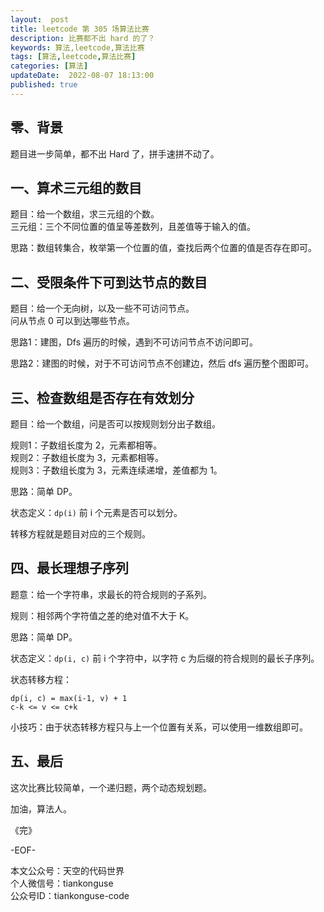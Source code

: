 ```yaml
---   
layout:  post  
title: leetcode 第 305 场算法比赛
description: 比赛都不出 hard 的了？  
keywords: 算法,leetcode,算法比赛  
tags: [算法,leetcode,算法比赛]    
categories: [算法]  
updateDate:  2022-08-07 18:13:00  
published: true  
---  
```



## 零、背景  


题目进一步简单，都不出 Hard 了，拼手速拼不动了。  


## 一、算术三元组的数目  


题目：给一个数组，求三元组的个数。  
三元组：三个不同位置的值呈等差数列，且差值等于输入的值。  


思路：数组转集合，枚举第一个位置的值，查找后两个位置的值是否存在即可。  


## 二、受限条件下可到达节点的数目  


题目：给一个无向树，以及一些不可访问节点。  
问从节点 0 可以到达哪些节点。  


思路1：建图，Dfs 遍历的时候，遇到不可访问节点不访问即可。  


思路2：建图的时候，对于不可访问节点不创建边，然后 dfs 遍历整个图即可。  



## 三、检查数组是否存在有效划分  


题目：给一个数组，问是否可以按规则划分出子数组。  


规则1：子数组长度为 2，元素都相等。  
规则2：子数组长度为 3，元素都相等。  
规则3：子数组长度为 3，元素连续递增，差值都为 1。  


思路：简单 DP。  



状态定义：`dp(i)` 前 i 个元素是否可以划分。  


转移方程就是题目对应的三个规则。  



## 四、最长理想子序列  


题意：给一个字符串，求最长的符合规则的子系列。  


规则：相邻两个字符值之差的绝对值不大于 K。  


思路：简单 DP。  


状态定义：`dp(i, c)` 前 i 个字符中，以字符 c 为后缀的符合规则的最长子序列。  


状态转移方程：  


```
dp(i, c) = max(i-1, v) + 1
c-k <= v <= c+k
```

小技巧：由于状态转移方程只与上一个位置有关系，可以使用一维数组即可。  


## 五、最后  


这次比赛比较简单，一个递归题，两个动态规划题。  



加油，算法人。  


《完》  


-EOF-  



本文公众号：天空的代码世界  
个人微信号：tiankonguse  
公众号ID：tiankonguse-code  
  

